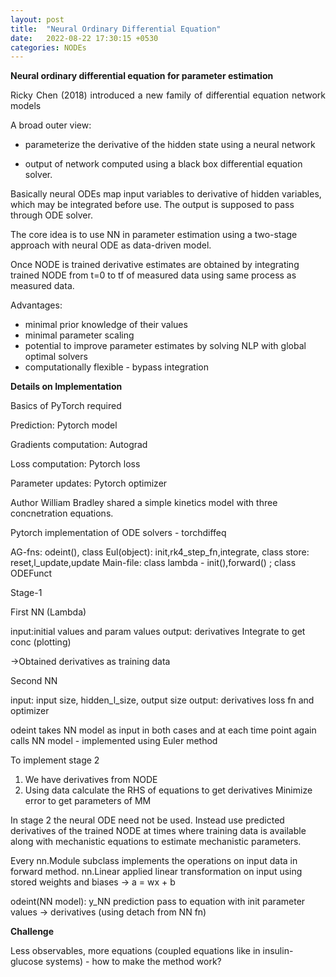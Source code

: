 ```yaml
---
layout: post
title:  "Neural Ordinary Differential Equation"
date:   2022-08-22 17:30:15 +0530
categories: NODEs
---
```


**Neural ordinary differential equation for parameter estimation**
<p style="text-align:justify">Ricky Chen (2018) introduced a new family of differential equation network models</centre></p>

A broad outer view:

*	 parameterize the derivative of the hidden state using a neural network

*	output of network computed using a black box differential equation solver.

Basically neural ODEs map input variables to derivative of hidden variables, which may be integrated before use. The output is supposed to pass through ODE solver.

The core idea is to use NN in parameter estimation using a two-stage approach with neural ODE as data-driven model.

Once NODE is trained derivative estimates are obtained by integrating trained NODE from t=0 to tf of measured data using same process as measured data.

Advantages:

*	minimal prior knowledge of their values
*	minimal parameter scaling
*	potential to improve parameter estimates by solving NLP with global optimal solvers
*	computationally flexible - bypass integration

**Details on Implementation**

Basics of PyTorch required

Prediction: Pytorch model

Gradients computation: Autograd

Loss computation: Pytorch loss

Parameter updates: Pytorch optimizer

Author William Bradley shared a simple kinetics model with three concnetration equations.

Pytorch implementation of ODE solvers - torchdiffeq

AG-fns: odeint(), class Eul(object): init,rk4_step_fn,integrate, class store: reset,l_update,update
Main-file: class lambda - init(),forward() ; class ODEFunct

Stage-1 

First NN (Lambda) 

input:initial values and param values
output: derivatives 
Integrate to get conc (plotting)

->Obtained derivatives as training data

Second NN

input: input size, hidden_l_size, output size
output: derivatives
loss fn and optimizer

odeint takes NN model as input in both cases and at each time point again calls NN model - implemented using Euler method

To implement stage 2

1.	We have derivatives from NODE
2.	Using data calculate the RHS of equations to get derivatives 
Minimize error to get parameters of MM

In stage 2 the neural ODE need not be used. Instead use predicted derivatives of the trained NODE at times where training data is available along with mechanistic equations to estimate mechanistic parameters.


Every nn.Module subclass implements the operations on input data in forward method.
nn.Linear applied linear transformation on input using stored weights and biases -> a = wx + b

odeint(NN model): y_NN prediction
pass to equation with init parameter values -> derivatives (using detach from NN fn)

**Challenge**

Less observables, more equations (coupled equations like in insulin-glucose systems) - how to make the method work? 








